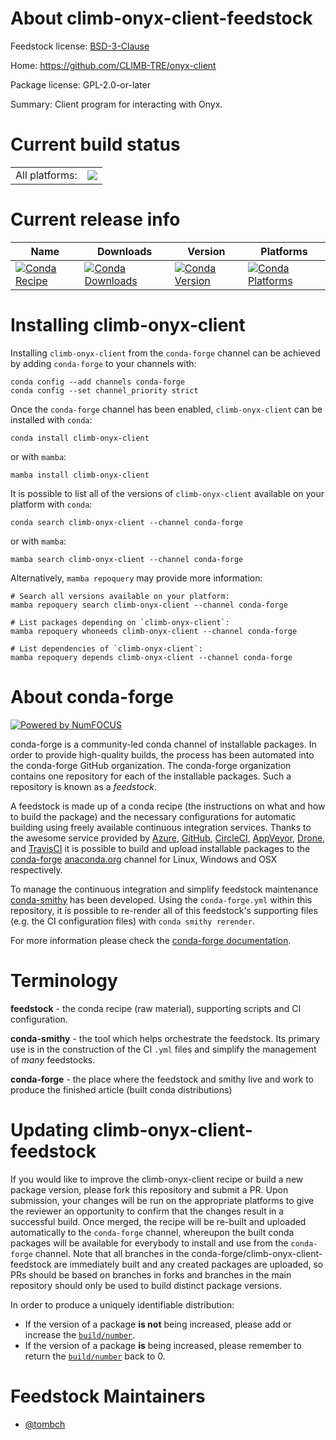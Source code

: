 About climb-onyx-client-feedstock
=================================

Feedstock license: [BSD-3-Clause](https://github.com/conda-forge/climb-onyx-client-feedstock/blob/main/LICENSE.txt)

Home: https://github.com/CLIMB-TRE/onyx-client

Package license: GPL-2.0-or-later

Summary: Client program for interacting with Onyx.

Current build status
====================


<table><tr><td>All platforms:</td>
    <td>
      <a href="https://dev.azure.com/conda-forge/feedstock-builds/_build/latest?definitionId=21623&branchName=main">
        <img src="https://dev.azure.com/conda-forge/feedstock-builds/_apis/build/status/climb-onyx-client-feedstock?branchName=main">
      </a>
    </td>
  </tr>
</table>

Current release info
====================

| Name | Downloads | Version | Platforms |
| --- | --- | --- | --- |
| [![Conda Recipe](https://img.shields.io/badge/recipe-climb--onyx--client-green.svg)](https://anaconda.org/conda-forge/climb-onyx-client) | [![Conda Downloads](https://img.shields.io/conda/dn/conda-forge/climb-onyx-client.svg)](https://anaconda.org/conda-forge/climb-onyx-client) | [![Conda Version](https://img.shields.io/conda/vn/conda-forge/climb-onyx-client.svg)](https://anaconda.org/conda-forge/climb-onyx-client) | [![Conda Platforms](https://img.shields.io/conda/pn/conda-forge/climb-onyx-client.svg)](https://anaconda.org/conda-forge/climb-onyx-client) |

Installing climb-onyx-client
============================

Installing `climb-onyx-client` from the `conda-forge` channel can be achieved by adding `conda-forge` to your channels with:

```
conda config --add channels conda-forge
conda config --set channel_priority strict
```

Once the `conda-forge` channel has been enabled, `climb-onyx-client` can be installed with `conda`:

```
conda install climb-onyx-client
```

or with `mamba`:

```
mamba install climb-onyx-client
```

It is possible to list all of the versions of `climb-onyx-client` available on your platform with `conda`:

```
conda search climb-onyx-client --channel conda-forge
```

or with `mamba`:

```
mamba search climb-onyx-client --channel conda-forge
```

Alternatively, `mamba repoquery` may provide more information:

```
# Search all versions available on your platform:
mamba repoquery search climb-onyx-client --channel conda-forge

# List packages depending on `climb-onyx-client`:
mamba repoquery whoneeds climb-onyx-client --channel conda-forge

# List dependencies of `climb-onyx-client`:
mamba repoquery depends climb-onyx-client --channel conda-forge
```


About conda-forge
=================

[![Powered by
NumFOCUS](https://img.shields.io/badge/powered%20by-NumFOCUS-orange.svg?style=flat&colorA=E1523D&colorB=007D8A)](https://numfocus.org)

conda-forge is a community-led conda channel of installable packages.
In order to provide high-quality builds, the process has been automated into the
conda-forge GitHub organization. The conda-forge organization contains one repository
for each of the installable packages. Such a repository is known as a *feedstock*.

A feedstock is made up of a conda recipe (the instructions on what and how to build
the package) and the necessary configurations for automatic building using freely
available continuous integration services. Thanks to the awesome service provided by
[Azure](https://azure.microsoft.com/en-us/services/devops/), [GitHub](https://github.com/),
[CircleCI](https://circleci.com/), [AppVeyor](https://www.appveyor.com/),
[Drone](https://cloud.drone.io/welcome), and [TravisCI](https://travis-ci.com/)
it is possible to build and upload installable packages to the
[conda-forge](https://anaconda.org/conda-forge) [anaconda.org](https://anaconda.org/)
channel for Linux, Windows and OSX respectively.

To manage the continuous integration and simplify feedstock maintenance
[conda-smithy](https://github.com/conda-forge/conda-smithy) has been developed.
Using the ``conda-forge.yml`` within this repository, it is possible to re-render all of
this feedstock's supporting files (e.g. the CI configuration files) with ``conda smithy rerender``.

For more information please check the [conda-forge documentation](https://conda-forge.org/docs/).

Terminology
===========

**feedstock** - the conda recipe (raw material), supporting scripts and CI configuration.

**conda-smithy** - the tool which helps orchestrate the feedstock.
                   Its primary use is in the construction of the CI ``.yml`` files
                   and simplify the management of *many* feedstocks.

**conda-forge** - the place where the feedstock and smithy live and work to
                  produce the finished article (built conda distributions)


Updating climb-onyx-client-feedstock
====================================

If you would like to improve the climb-onyx-client recipe or build a new
package version, please fork this repository and submit a PR. Upon submission,
your changes will be run on the appropriate platforms to give the reviewer an
opportunity to confirm that the changes result in a successful build. Once
merged, the recipe will be re-built and uploaded automatically to the
`conda-forge` channel, whereupon the built conda packages will be available for
everybody to install and use from the `conda-forge` channel.
Note that all branches in the conda-forge/climb-onyx-client-feedstock are
immediately built and any created packages are uploaded, so PRs should be based
on branches in forks and branches in the main repository should only be used to
build distinct package versions.

In order to produce a uniquely identifiable distribution:
 * If the version of a package **is not** being increased, please add or increase
   the [``build/number``](https://docs.conda.io/projects/conda-build/en/latest/resources/define-metadata.html#build-number-and-string).
 * If the version of a package **is** being increased, please remember to return
   the [``build/number``](https://docs.conda.io/projects/conda-build/en/latest/resources/define-metadata.html#build-number-and-string)
   back to 0.

Feedstock Maintainers
=====================

* [@tombch](https://github.com/tombch/)


